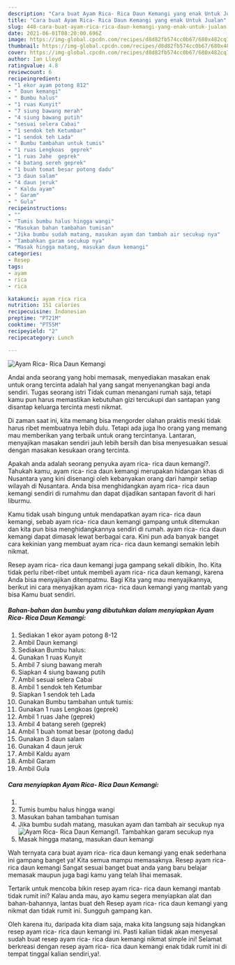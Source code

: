 ```yaml
---
description: "Cara buat Ayam Rica- Rica Daun Kemangi yang enak Untuk Jualan"
title: "Cara buat Ayam Rica- Rica Daun Kemangi yang enak Untuk Jualan"
slug: 448-cara-buat-ayam-rica-rica-daun-kemangi-yang-enak-untuk-jualan
date: 2021-06-01T08:20:00.696Z
image: https://img-global.cpcdn.com/recipes/d8d82fb574cc0b67/680x482cq70/ayam-rica-rica-daun-kemangi-foto-resep-utama.jpg
thumbnail: https://img-global.cpcdn.com/recipes/d8d82fb574cc0b67/680x482cq70/ayam-rica-rica-daun-kemangi-foto-resep-utama.jpg
cover: https://img-global.cpcdn.com/recipes/d8d82fb574cc0b67/680x482cq70/ayam-rica-rica-daun-kemangi-foto-resep-utama.jpg
author: Ian Lloyd
ratingvalue: 4.8
reviewcount: 6
recipeingredient:
- "1 ekor ayam potong 812"
- " Daun kemangi"
- " Bumbu halus"
- "1 ruas Kunyit"
- "7 siung bawang merah"
- "4 siung bawang putih"
- "sesuai selera Cabai"
- "1 sendok teh Ketumbar"
- "1 sendok teh Lada"
- " Bumbu tambahan untuk tumis"
- "1 ruas Lengkoas  geprek"
- "1 ruas Jahe  geprek"
- "4 batang sereh geprek"
- "1 buah tomat besar potong dadu"
- "3 daun salam"
- "4 daun jeruk"
- " Kaldu ayam"
- " Garam"
- " Gula"
recipeinstructions:
- ""
- "Tumis bumbu halus hingga wangi"
- "Masukan bahan tambahan tumisan"
- "Jika bumbu sudah matang, masukan ayam dan tambah air secukup nya"
- "Tambahkan garam secukup nya"
- "Masak hingga matang, masukan daun kemangi"
categories:
- Resep
tags:
- ayam
- rica
- rica

katakunci: ayam rica rica 
nutrition: 151 calories
recipecuisine: Indonesian
preptime: "PT21M"
cooktime: "PT55M"
recipeyield: "2"
recipecategory: Lunch

---
```



![Ayam Rica- Rica Daun Kemangi](https://img-global.cpcdn.com/recipes/d8d82fb574cc0b67/680x482cq70/ayam-rica-rica-daun-kemangi-foto-resep-utama.jpg)

Andai anda seorang yang hobi memasak, menyediakan masakan enak untuk orang tercinta adalah hal yang sangat menyenangkan bagi anda sendiri. Tugas seorang istri Tidak cuman menangani rumah saja, tetapi kamu pun harus memastikan kebutuhan gizi tercukupi dan santapan yang disantap keluarga tercinta mesti nikmat.

Di zaman  saat ini, kita memang bisa mengorder olahan praktis meski tidak harus ribet membuatnya lebih dulu. Tetapi ada juga lho orang yang memang mau memberikan yang terbaik untuk orang tercintanya. Lantaran, menyajikan masakan sendiri jauh lebih bersih dan bisa menyesuaikan sesuai dengan masakan kesukaan orang tercinta. 



Apakah anda adalah seorang penyuka ayam rica- rica daun kemangi?. Tahukah kamu, ayam rica- rica daun kemangi merupakan hidangan khas di Nusantara yang kini disenangi oleh kebanyakan orang dari hampir setiap wilayah di Nusantara. Anda bisa menghidangkan ayam rica- rica daun kemangi sendiri di rumahmu dan dapat dijadikan santapan favorit di hari liburmu.

Kamu tidak usah bingung untuk mendapatkan ayam rica- rica daun kemangi, sebab ayam rica- rica daun kemangi gampang untuk ditemukan dan kita pun bisa menghidangkannya sendiri di rumah. ayam rica- rica daun kemangi dapat dimasak lewat berbagai cara. Kini pun ada banyak banget cara kekinian yang membuat ayam rica- rica daun kemangi semakin lebih nikmat.

Resep ayam rica- rica daun kemangi juga gampang sekali dibikin, lho. Kita tidak perlu ribet-ribet untuk membeli ayam rica- rica daun kemangi, karena Anda bisa menyajikan ditempatmu. Bagi Kita yang mau menyajikannya, berikut ini cara menyajikan ayam rica- rica daun kemangi yang mantab yang bisa Kamu buat sendiri.

<!--inarticleads1-->

##### Bahan-bahan dan bumbu yang dibutuhkan dalam menyiapkan Ayam Rica- Rica Daun Kemangi:

1. Sediakan 1 ekor ayam potong 8-12
1. Ambil  Daun kemangi
1. Sediakan  Bumbu halus:
1. Gunakan 1 ruas Kunyit
1. Ambil 7 siung bawang merah
1. Siapkan 4 siung bawang putih
1. Ambil sesuai selera Cabai
1. Ambil 1 sendok teh Ketumbar
1. Siapkan 1 sendok teh Lada
1. Gunakan  Bumbu tambahan untuk tumis:
1. Gunakan 1 ruas Lengkoas  (geprek)
1. Ambil 1 ruas Jahe  (geprek)
1. Ambil 4 batang sereh (geprek)
1. Ambil 1 buah tomat besar (potong dadu)
1. Gunakan 3 daun salam
1. Gunakan 4 daun jeruk
1. Ambil  Kaldu ayam
1. Ambil  Garam
1. Ambil  Gula




<!--inarticleads2-->

##### Cara menyiapkan Ayam Rica- Rica Daun Kemangi:

1. 
1. Tumis bumbu halus hingga wangi
1. Masukan bahan tambahan tumisan
1. Jika bumbu sudah matang, masukan ayam dan tambah air secukup nya
<img src="//assets-global.cpcdn.com/assets/icons/button_play-2c75c40dde080a61004c1f40b05d8f140eaff45d7e9e6481dc71c63d2e7c4909.png" alt="Ayam Rica- Rica Daun Kemangi">1. Tambahkan garam secukup nya
1. Masak hingga matang, masukan daun kemangi




Wah ternyata cara buat ayam rica- rica daun kemangi yang enak sederhana ini gampang banget ya! Kita semua mampu memasaknya. Resep ayam rica- rica daun kemangi Sangat sesuai banget buat anda yang baru belajar memasak maupun juga bagi kamu yang telah lihai memasak.

Tertarik untuk mencoba bikin resep ayam rica- rica daun kemangi mantab tidak rumit ini? Kalau anda mau, ayo kamu segera menyiapkan alat dan bahan-bahannya, lantas buat deh Resep ayam rica- rica daun kemangi yang nikmat dan tidak rumit ini. Sungguh gampang kan. 

Oleh karena itu, daripada kita diam saja, maka kita langsung saja hidangkan resep ayam rica- rica daun kemangi ini. Pasti kalian tiidak akan menyesal sudah buat resep ayam rica- rica daun kemangi nikmat simple ini! Selamat berkreasi dengan resep ayam rica- rica daun kemangi enak tidak rumit ini di tempat tinggal kalian sendiri,ya!.

